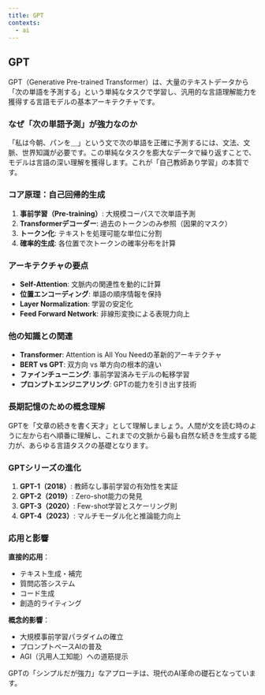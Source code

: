 ```yaml
---
title: GPT
contexts:
  - ai
---
```


<Context name="ai">

## GPT

GPT（Generative Pre-trained Transformer）は、大量のテキストデータから「次の単語を予測する」という単純なタスクで学習し、汎用的な言語理解能力を獲得する言語モデルの基本アーキテクチャです。

### なぜ「次の単語予測」が強力なのか

「私は今朝、パンを＿」という文で次の単語を正確に予測するには、文法、文脈、世界知識が必要です。この単純なタスクを膨大なデータで繰り返すことで、モデルは言語の深い理解を獲得します。これが「自己教師あり学習」の本質です。

### コア原理：自己回帰的生成

1. **事前学習（Pre-training）**: 大規模コーパスで次単語予測
2. **Transformerデコーダー**: 過去のトークンのみ参照（因果的マスク）
3. **トークン化**: テキストを処理可能な単位に分割
4. **確率的生成**: 各位置で次トークンの確率分布を計算

### アーキテクチャの要点

- **Self-Attention**: 文脈内の関連性を動的に計算
- **位置エンコーディング**: 単語の順序情報を保持
- **Layer Normalization**: 学習の安定化
- **Feed Forward Network**: 非線形変換による表現力向上

### 他の知識との関連

- **Transformer**: Attention is All You Needの革新的アーキテクチャ
- **BERT vs GPT**: 双方向 vs 単方向の根本的違い
- **ファインチューニング**: 事前学習済みモデルの転移学習
- **プロンプトエンジニアリング**: GPTの能力を引き出す技術

### 長期記憶のための概念理解

GPTを「文章の続きを書く天才」として理解しましょう。人間が文を読む時のように左から右へ順番に理解し、これまでの文脈から最も自然な続きを生成する能力が、あらゆる言語タスクの基礎となります。

### GPTシリーズの進化

1. **GPT-1（2018）**: 教師なし事前学習の有効性を実証
2. **GPT-2（2019）**: Zero-shot能力の発見
3. **GPT-3（2020）**: Few-shot学習とスケーリング則
4. **GPT-4（2023）**: マルチモーダル化と推論能力向上

### 応用と影響

**直接的応用**：
- テキスト生成・補完
- 質問応答システム
- コード生成
- 創造的ライティング

**概念的影響**：
- 大規模事前学習パラダイムの確立
- プロンプトベースAIの普及
- AGI（汎用人工知能）への道筋提示

GPTの「シンプルだが強力」なアプローチは、現代のAI革命の礎石となっています。

</Context>

